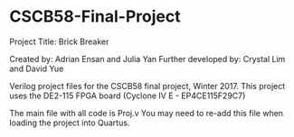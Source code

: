 # CSCB58-Final-Project

Project Title: Brick Breaker

Created by: Adrian Ensan and Julia Yan
Further developed by: Crystal Lim and David Yue

Verilog project files for the CSCB58 final project, Winter 2017. This project uses the DE2-115 FPGA board (Cyclone IV E - EP4CE115F29C7)

The main file with all code is Proj.v
You may need to re-add this file when loading the project into Quartus. 
